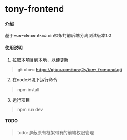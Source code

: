 # tony-frontend

#### 介绍
基于vue-element-admin框架的前后端分离测试版本1.0

#### 使用说明

1. 拉取本项目到本地，以便更新
  > git clone  https://gitee.com/tony2y/tony-frontend.git
2. 在node环境下运行命令
  > npm install
3. 运行项目
  > npm run dev 

#### TODO
  > todo: 屏蔽原有框架带有的前端权限管理
